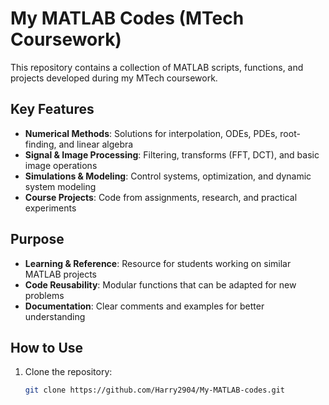# My MATLAB Codes (MTech Coursework)

This repository contains a collection of MATLAB scripts, functions, and projects developed during my MTech coursework.

## Key Features

- **Numerical Methods**: Solutions for interpolation, ODEs, PDEs, root-finding, and linear algebra
- **Signal & Image Processing**: Filtering, transforms (FFT, DCT), and basic image operations
- **Simulations & Modeling**: Control systems, optimization, and dynamic system modeling
- **Course Projects**: Code from assignments, research, and practical experiments

## Purpose

- **Learning & Reference**: Resource for students working on similar MATLAB projects
- **Code Reusability**: Modular functions that can be adapted for new problems
- **Documentation**: Clear comments and examples for better understanding

## How to Use

1. Clone the repository:
   ```bash
   git clone https://github.com/Harry2904/My-MATLAB-codes.git

